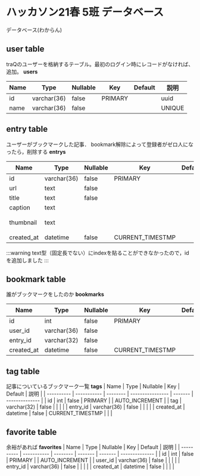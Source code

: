 # ハッカソン21春 5班 データベース

データベース(わからん)

## user table

traQのユーザーを格納するテーブル。最初のログイン時にレコードがなければ、追加。
**users**

| Name | Type        | Nullable | Key     | Default | 説明   |
| ---- | ----------- | -------- | ------- | ------- | ------ |
| id   | varchar(36) | false    | PRIMARY |         | uuid   |
| name | varchar(36) | false    |         |         | UNIQUE |

## entry table

ユーザーがブックマークした記事．  bookmark解除によって登録者がゼロ人になったら，削除する
**entrys**

| Name       | Type        | Nullable | Key              | Default | 説明      |
| ---------- | ----------- | -------- | ---------------- | ------- | --------- |
| id         | varchar(36) | false    | PRIMARY          |         | uuid      |
| url        | text        | false    |                  |         | unique    |
| title      | text        | false    |                  |         |           |
| caption    | text        |          |                  |         |           |
| thumbnail  | text        |          |                  |         | urlいれる |
| created_at | datetime    | false    | CURRENT_TIMESTMP |         |           |

:::warning
text型（固定長でない）にindexを貼ることができなかったので，idを追加しました
:::

## bookmark table

誰がブックマークをしたのか
**bookmarks**

| Name       | Type        | Nullable | Key              | Default | 説明           |
| ---------- | ----------- | -------- | ---------------- | ------- | -------------- |
| id         | int         | false    | PRIMARY          |         | AUTO_INCREMENT |
| user_id    | varchar(36) | false    |                  |         |                |
| entry_id   | varchar(32) | false    |                  |         |                |
| created_at | datetime    | false    | CURRENT_TIMESTMP |         |                |

## tag table

記事についているブックマーク一覧
**tags**
| Name       | Type        | Nullable | Key              | Default | 説明           |
| ---------- | ----------- | -------- | ---------------- | ------- | -------------- |
| id         | int         | false    | PRIMARY          |         | AUTO_INCREMENT |
| tag        | varchar(32) | false    |                  |         |                |
| entry_id   | varchar(36) | false    |                  |         |                |
| created_at | datetime    | false    | CURRENT_TIMESTMP |         |                |

## favorite table

余裕があれば
**favorites**
| Name       | Type        | Nullable | Key     | Default | 説明           |
| ---------- | ----------- | -------- | ------- | ------- | -------------- |
| id         | int         | false    | PRIMARY |         | AUTO_INCREMENT |
| user_id    | varchar(36) | false    |         |         |                |
| entry_id   | varchar(36) | false    |         |         |                |
| created_at | datetime    | false    |         |         |                |
